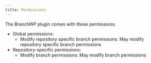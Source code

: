 ```yaml
---
title: Permissions
---
```

The BranchWP plugin comes with these permissions:

* Global permissions:
    * Modify repository specific branch permissions: May modify repository specific branch permissions
* Repository-specific permissions:
    * Modify branch permissions: May modify branch permissions
